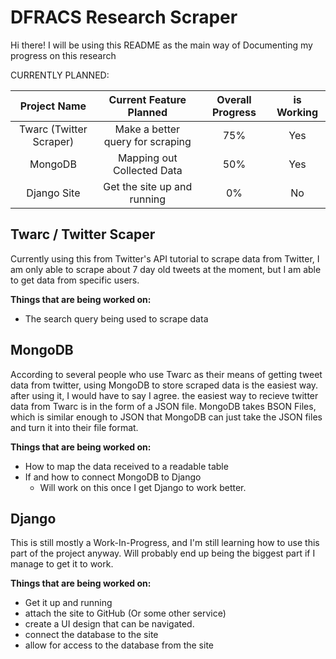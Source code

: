 # DFRACS Research Scraper # 

Hi there! I will be using this README as the main way of Documenting my progress on this research

CURRENTLY PLANNED:

|      Project Name      |        Current Feature Planned            | Overall Progress| is Working|
|:----------------------:|:------------------------------------:|:-------:|:-------:|
|Twarc (Twitter Scraper) | Make a better query for scraping     |   75%   |  Yes |
|        MongoDB         | Mapping out Collected Data |   50%   | Yes |
|      Django Site       | Get the site up and running | 0% | No |


## Twarc / Twitter Scaper

Currently using this from Twitter's API tutorial to scrape data from Twitter, I am only able to scrape about 7 day old tweets at the
moment, but I am able to get data from specific users.
 
 **Things that are being worked on:**
 * The search query being used to scrape data

## MongoDB

According to several people who use Twarc as their means of getting tweet data from twitter, using MongoDB to store scraped data is
the easiest way. after using it, I would have to say I agree. the easiest way to recieve twitter data from Twarc is in the form of 
a JSON file. MongoDB takes BSON Files, which is similar enough to JSON that MongoDB can just take the JSON files and turn it into
their file format. 

**Things that are being worked on:**
* How to map the data received to a readable table
* If and how to connect MongoDB to Django
   * Will work on this once I get Django to work better.

## Django

This is still mostly a Work-In-Progress, and I'm still learning how to use this part of the project anyway. Will probably end up being
the biggest part if I manage to get it to work.

**Things that are being worked on:**
* Get it up and running
* attach the site to GitHub (Or some other service)
* create a UI design that can be navigated.
* connect the database to the site
* allow for access to the database from the site
